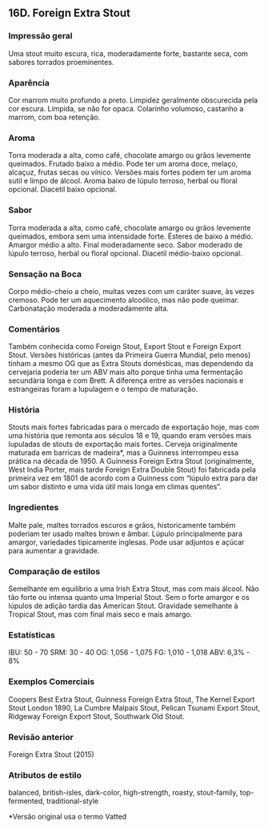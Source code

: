 ## 16D. Foreign Extra Stout

### Impressão geral

Uma stout muito escura, rica, moderadamente forte, bastante seca, com sabores torrados proeminentes.

### Aparência

Cor marrom muito profundo a preto. Limpidez geralmente obscurecida pela cor escura. Límpida, se não for opaca. Colarinho volumoso, castanho a marrom, com boa retenção.

### Aroma

Torra moderada a alta, como café, chocolate amargo ou grãos levemente queimados. Frutado baixo a médio. Pode ter um aroma doce, melaço, alcaçuz, frutas secas ou vínico. Versões mais fortes podem ter um aroma sutil e limpo de álcool. Aroma baixo de lúpulo terroso, herbal ou floral opcional. Diacetil baixo opcional.

### Sabor

Torra moderada a alta, como café, chocolate amargo ou grãos levemente queimados, embora sem uma intensidade forte. Ésteres de baixo a médio. Amargor médio a alto. Final moderadamente seco. Sabor moderado de lúpulo terroso, herbal ou floral opcional. Diacetil médio-baixo opcional.

### Sensação na Boca

Corpo médio-cheio a cheio, muitas vezes com um caráter suave, às vezes cremoso. Pode ter um aquecimento alcoólico, mas não pode queimar. Carbonatação moderada a moderadamente alta.

### Comentários

Também conhecida como Foreign Stout, Export Stout e Foreign Export Stout. Versões históricas (antes da Primeira Guerra Mundial, pelo menos) tinham a mesmo OG que as Extra Stouts domésticas, mas dependendo da cervejaria poderia ter um ABV mais alto porque tinha uma fermentação secundária longa e com Brett. A diferença entre as versões nacionais e estrangeiras foram a lupulagem e o tempo de maturação.

### História

Stouts mais fortes fabricadas para o mercado de exportação hoje, mas com uma história que remonta aos séculos 18 e 19, quando eram versões mais lupuladas de stouts de exportação mais fortes. Cerveja originalmente maturada em barricas de madeira*, mas a Guinness interrompeu essa prática na década de 1950. A Guinness Foreign Extra Stout (originalmente, West India Porter, mais tarde Foreign Extra Double Stout) foi fabricada pela primeira vez em 1801 de acordo com a Guinness com “lúpulo extra para dar um sabor distinto e uma vida útil mais longa em climas quentes”.

### Ingredientes

Malte pale, maltes torrados escuros e grãos, historicamente também poderiam ter usado maltes brown e âmbar. Lúpulo principalmente para amargor, variedades tipicamente inglesas. Pode usar adjuntos e açúcar para aumentar a gravidade.

### Comparação de estilos

Semelhante em equilíbrio a uma Irish Extra Stout, mas com mais álcool. Não tão forte ou intensa quanto uma Imperial Stout. Sem o forte amargor e os lúpulos de adição tardia das American Stout. Gravidade semelhante à Tropical Stout, mas com final mais seco e mais amargo.

### Estatísticas

IBU: 50 - 70 SRM: 30 - 40 OG: 1,056 - 1,075 FG: 1,010 - 1,018 ABV: 6,3% - 8%

### Exemplos Comerciais

Coopers Best Extra Stout, Guinness Foreign Extra Stout, The Kernel Export Stout London 1890, La Cumbre Malpais Stout, Pelican Tsunami Export Stout, Ridgeway Foreign Export Stout, Southwark Old Stout.

### Revisão anterior

Foreign Extra Stout (2015)

### Atributos de estilo

balanced, british-isles, dark-color, high-strength, roasty, stout-family, top-fermented, traditional-style

*Versão original usa o termo Vatted
